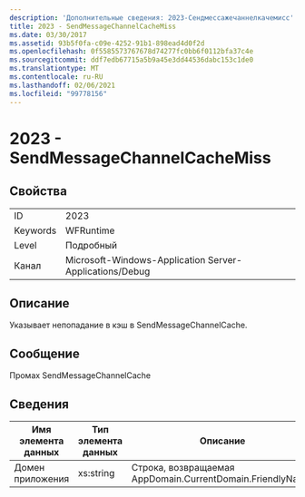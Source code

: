 ```yaml
---
description: 'Дополнительные сведения: 2023-Сендмессажечаннелкачемисс'
title: 2023 - SendMessageChannelCacheMiss
ms.date: 03/30/2017
ms.assetid: 93b5f0fa-c09e-4252-91b1-898ead4d0f2d
ms.openlocfilehash: 0f5585573767678d74277fc0bb6f0112bfa37c4e
ms.sourcegitcommit: ddf7edb67715a5b9a45e3dd44536dabc153c1de0
ms.translationtype: MT
ms.contentlocale: ru-RU
ms.lasthandoff: 02/06/2021
ms.locfileid: "99778156"
---
```

# <a name="2023---sendmessagechannelcachemiss"></a>2023 - SendMessageChannelCacheMiss

## <a name="properties"></a>Свойства  
  
|||  
|-|-|  
|ID|2023|  
|Keywords|WFRuntime|  
|Level|Подробный|  
|Канал|Microsoft-Windows-Application Server-Applications/Debug|  
  
## <a name="description"></a>Описание  

 Указывает непопадание в кэш в SendMessageChannelCache.  
  
## <a name="message"></a>Сообщение  

 Промах SendMessageChannelCache  
  
## <a name="details"></a>Сведения  
  
|Имя элемента данных|Тип элемента данных|Описание|  
|--------------------|--------------------|-----------------|  
|Домен приложения|xs:string|Строка, возвращаемая AppDomain.CurrentDomain.FriendlyName.|
